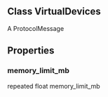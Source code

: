## Class VirtualDevices

A ProtocolMessage
## Properties
### memory_limit_mb

repeated float memory_limit_mb
